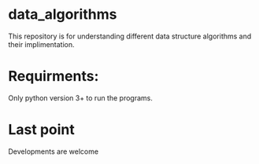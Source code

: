 # data_algorithms
This repository is for understanding different data structure algorithms and their implimentation.

# Requirments:
 Only python version 3+ to run the programs.
# Last point
Developments are welcome
